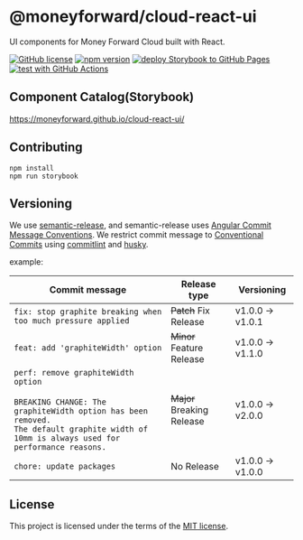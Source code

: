 # @moneyforward/cloud-react-ui

UI components for Money Forward Cloud built with React.

[![GitHub license](https://img.shields.io/badge/license-MIT-blue.svg)](https://github.com/moneyforward/cloud-react-ui/blob/main/LICENSE.txt)
[![npm version](https://img.shields.io/npm/v/@moneyforward/cloud-react-ui.svg?style=flat)](https://www.npmjs.com/package/@moneyforward/cloud-react-ui)
[![deploy Storybook to GitHub Pages](https://github.com/moneyforward/cloud-react-ui/workflows/deploy/badge.svg?branch=main)](https://github.com/moneyforward/cloud-react-ui/actions/workflows/deploy.yml)
[![test with GitHub Actions](https://github.com/moneyforward/cloud-react-ui/workflows/test/badge.svg?branch=main)](https://github.com/moneyforward/cloud-react-ui/actions/workflows/test.yml)

## Component Catalog(Storybook)

<https://moneyforward.github.io/cloud-react-ui/>

## Contributing

```console
npm install
npm run storybook
```

## Versioning

We use [semantic-release](https://github.com/semantic-release/semantic-release), and semantic-release uses [Angular Commit Message Conventions](https://github.com/angular/angular/blob/master/CONTRIBUTING.md#-commit-message-format). We restrict commit message to [Conventional Commits](https://www.conventionalcommits.org/) using [commitlint](https://github.com/conventional-changelog/commitlint) and [husky](https://github.com/typicode/husky).

example:

 | Commit message | Release type | Versioning |
 | -------------- | ------------ | ---------- |
 | `fix: stop graphite breaking when too much pressure applied` | ~~Patch~~ Fix Release | v1.0.0 -> v1.0.1 |
 | `feat: add 'graphiteWidth' option` | ~~Minor~~ Feature Release | v1.0.0 -> v1.1.0 |
 | `perf: remove graphiteWidth option`<br><br>`BREAKING CHANGE: The graphiteWidth option has been removed.`<br>`The default graphite width of 10mm is always used for performance reasons.` | ~~Major~~ Breaking Release | v1.0.0 -> v2.0.0 |
 | `chore: update packages` | No Release | v1.0.0 -> v1.0.0 |

## License

This project is licensed under the terms of the [MIT license](https://github.com/moneyforward/cloud-react-ui/blob/main/LICENSE.txt).

